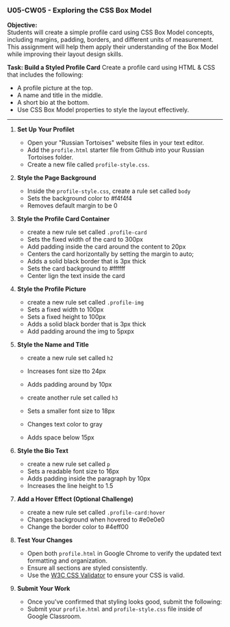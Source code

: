 ### U05-CW05 - Exploring the CSS Box Model

**Objective:**  
Students will create a simple profile card using CSS Box Model concepts, including margins, padding, borders, and different units of measurement. This assignment will help them apply their understanding of the Box Model while improving their layout design skills.

**Task: Build a Styled Profile Card**
Create a profile card using HTML & CSS that includes the following:

- A profile picture at the top.
- A name and title in the middle.
- A short bio at the bottom.
- Use CSS Box Model properties to style the layout effectively.

---

1. **Set Up Your Profilet**

   - Open your "Russian Tortoises" website files in your text editor.
   - Add the `profile.html` starter file from Github into your Russian Tortoises folder.
   - Create a new file called `profile-style.css`.

2. **Style the Page Background**

   - Inside the `profile-style.css`, create a rule set called `body`
   - Sets the background color to #f4f4f4
   - Removes default margin to be 0


3. **Style the Profile Card Container**

   - create a new rule set called `.profile-card`
   - Sets the fixed width of the card to 300px
   - Add padding inside the card around the content to 20px
   - Centers the card horizontally by setting the margin to auto;
   - Adds a solid black border that is 3px thick
   - Sets the card background to #ffffff
   - Center lign the text inside the card


4. **Style the Profile Picture**

   - create a new rule set called `.profile-img`
   - Sets a fixed width to 100px
   - Sets a fixed height to 100px
   - Adds a solid black border that is 3px thick
   - Add padding around the img to 5pxpx


5. **Style the Name and Title**

   - create a new rule set called `h2`
   - Increases font size tto 24px
   - Adds padding around by 10px

   - create another rule set called `h3`
   - Sets a smaller font size to 18px
   - Changes text color to gray
   - Adds space below 15px

6. **Style the Bio Text**
   - create a new rule set called `p`
   - Sets a readable font size to 16px
   - Adds padding inside the paragraph by 10px
   - Increases the line height to 1.5

7. **Add a Hover Effect (Optional Challenge)**
   - create a new rule set called `.profile-card:hover`
   - Changes background when hovered to #e0e0e0
   - Change the border color to #4eff00
   
8. **Test Your Changes**
   - Open both `profile.html` in Google Chrome to verify the updated text formatting and organization.
   - Ensure all sections are styled consistently.
   - Use the [W3C CSS Validator](https://jigsaw.w3.org/css-validator/) to ensure your CSS is valid.

9. **Submit Your Work**
   - Once you've confirmed that styling looks good, submit the following:
   - Submit your `profile.html` and `profile-style.css` file inside of Google Classroom.
